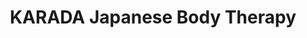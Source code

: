 ---
title: "KARADA Japanese Body Therapy"
url: /pasay/karada-japanese-body-therapy/
shop: massage
---